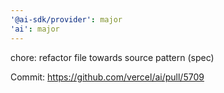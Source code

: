 ```yaml
---
'@ai-sdk/provider': major
'ai': major
---
```


chore: refactor file towards source pattern (spec)

Commit: https://github.com/vercel/ai/pull/5709
